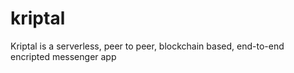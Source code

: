 # kriptal
Kriptal is a serverless, peer to peer, blockchain based, end-to-end encripted messenger app
